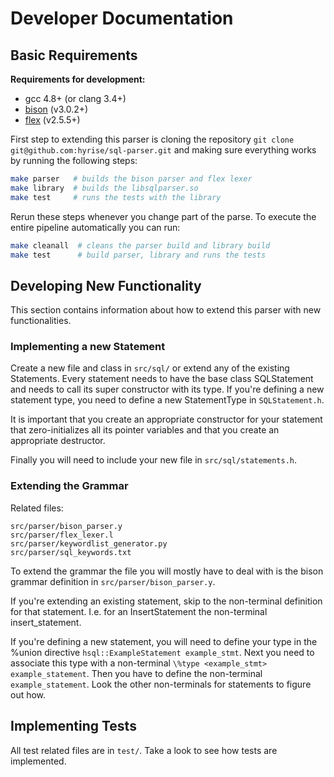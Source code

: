 Developer Documentation
=======================

## Basic Requirements

**Requirements for development:**
 * gcc 4.8+ (or clang 3.4+)
 * [bison](https://www.gnu.org/software/bison/) (v3.0.2+)
 * [flex](http://flex.sourceforge.net/) (v2.5.5+)

First step to extending this parser is cloning the repository `git clone git@github.com:hyrise/sql-parser.git` and making sure everything works by running the following steps:

```bash
make parser   # builds the bison parser and flex lexer
make library  # builds the libsqlparser.so
make test     # runs the tests with the library
```

Rerun these steps whenever you change part of the parse. To execute the entire pipeline automatically you can run:

```bash
make cleanall  # cleans the parser build and library build
make test      # build parser, library and runs the tests
```


## Developing New Functionality

This section contains information about how to extend this parser with new functionalities.


### Implementing a new Statement

Create a new file and class in `src/sql/` or extend any of the existing Statements. Every statement needs to have the base class SQLStatement and needs to call its super constructor with its type. If you're defining a new statement type, you need to define a new StatementType in `SQLStatement.h`.

It is important that you create an appropriate constructor for your statement that zero-initializes all its pointer variables and that you create an appropriate destructor.

Finally you will need to include your new file in `src/sql/statements.h`.


### Extending the Grammar

Related files:
```
src/parser/bison_parser.y
src/parser/flex_lexer.l
src/parser/keywordlist_generator.py
src/parser/sql_keywords.txt
```

To extend the grammar the file you will mostly have to deal with is the bison grammar definition in `src/parser/bison_parser.y`.

If you're extending an existing statement, skip to the non-terminal definition for that statement. I.e. for an InsertStatement the non-terminal insert_statement.

If you're defining a new statement, you will need to define your type in the \%union directive `hsql::ExampleStatement example_stmt`. Next you need to associate this type with a non-terminal `\%type <example_stmt> example_statement`. Then you have to define the non-terminal `example_statement`. Look the other non-terminals for statements to figure out how.



## Implementing Tests

All test related files are in `test/`. Take a look to see how tests are implemented.


